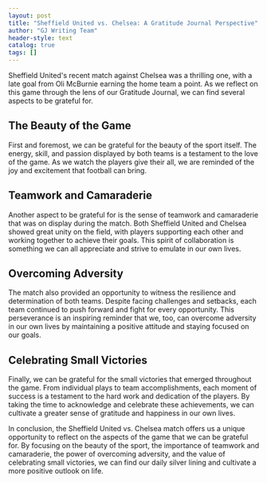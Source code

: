 ```yaml
---
layout: post
title: "Sheffield United vs. Chelsea: A Gratitude Journal Perspective"
author: "GJ Writing Team"
header-style: text
catalog: true
tags: []
---
```


Sheffield United's recent match against Chelsea was a thrilling one, with a late goal from Oli McBurnie earning the home team a point. As we reflect on this game through the lens of our Gratitude Journal, we can find several aspects to be grateful for.  

## The Beauty of the Game  
First and foremost, we can be grateful for the beauty of the sport itself. The energy, skill, and passion displayed by both teams is a testament to the love of the game. As we watch the players give their all, we are reminded of the joy and excitement that football can bring.  

## Teamwork and Camaraderie  
Another aspect to be grateful for is the sense of teamwork and camaraderie that was on display during the match. Both Sheffield United and Chelsea showed great unity on the field, with players supporting each other and working together to achieve their goals. This spirit of collaboration is something we can all appreciate and strive to emulate in our own lives.  

## Overcoming Adversity  
The match also provided an opportunity to witness the resilience and determination of both teams. Despite facing challenges and setbacks, each team continued to push forward and fight for every opportunity. This perseverance is an inspiring reminder that we, too, can overcome adversity in our own lives by maintaining a positive attitude and staying focused on our goals.  

## Celebrating Small Victories  
Finally, we can be grateful for the small victories that emerged throughout the game. From individual plays to team accomplishments, each moment of success is a testament to the hard work and dedication of the players. By taking the time to acknowledge and celebrate these achievements, we can cultivate a greater sense of gratitude and happiness in our own lives.  

In conclusion, the Sheffield United vs. Chelsea match offers us a unique opportunity to reflect on the aspects of the game that we can be grateful for. By focusing on the beauty of the sport, the importance of teamwork and camaraderie, the power of overcoming adversity, and the value of celebrating small victories, we can find our daily silver lining and cultivate a more positive outlook on life.